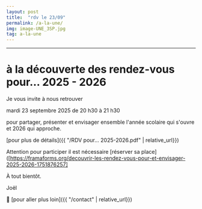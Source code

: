 ```yaml
---
layout: post
title:  "rdv le 23/09"
permalink: /a-la-une/
img: image-UNE_3SP.jpg
tag: a-la-une
---
```

****

# à la découverte des rendez-vous pour... 2025 - 2026

Je vous invite à nous retrouver

mardi 23 septembre 2025 de 20 h30 à 21 h30

pour partager, présenter et envisager ensemble l'année scolaire qui s'ouvre et 2026 qui approche.

[pour plus de détails]({{ "/RDV pour... 2025-2026.pdf"  | relative_url}})

Attention pour participer il est nécessaire [réserver sa place]([https://framaforms.org/decouvrir-les-rendez-vous-pour-et-envisager-2025-2026-1751876257]

À tout bientôt.

Joël



👣 [pour aller plus loin]({{ "/contact"  | relative_url}})
